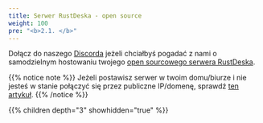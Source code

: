 ```yaml
---
title: Serwer RustDeska - open source
weight: 100
pre: "<b>2.1. </b>"
---
```


Dołącz do naszego [Discorda](https://discord.com/invite/nDceKgxnkV) jeżeli chciałbyś pogadać z nami o samodzielnym hostowaniu twojego [open sourcowego serwera RustDeska](https://github.com/rustdesk/rustdesk-server).

{{% notice note %}}
Jeżeli postawisz serwer w twoim domu/biurze i nie jesteś w stanie połączyć się przez publiczne IP/domenę, sprawdź [ten artykuł](https://rustdesk.com/docs/en/self-host/nat-loopback-issues/).
{{% /notice %}}

{{% children depth="3" showhidden="true" %}}

